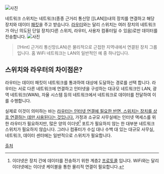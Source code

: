 ![사진](https://www.arubanetworks.com/wp-content/uploads/glossary-network-switch-diagram_1200x650.jpeg)

네트워크 스위치는 네트워크(종종 근거리 통신망 [[LAN]])내의 장치를 연결하고 해당 장치와 데이터 [패킷](Packet)을 주고 받습니다. [라우터](Router)와는 달리 스위치는 여러 장치의 네트워크가 아닌 의도된 단일 장치(다른 스위치, 라우터, 사용자 컴퓨터일 수 있음)로만 데이터를 전송합니다.
![사진](https://cf-assets.www.cloudflare.com/slt3lc6tev37/6ENfwtM3iUH99JpYoEC9FY/04abc1654ceff2645f50713394ebcb73/network-switch.svg)
>[!Hint]
>근거리 통신망(LAN)은 물리적으로 근접한 지역내에서 연결된 장치 그룹입니다. 홈 WiFi 네트워크는 LAN의 일반적인 예 중 하나입니다.
## 스위치와 라우터의 차이점은?
라우터는 데이터 패킷이 네트워크를 통과하여 대상에 도달하는 경로를 선택 합니다. 라우터는 서로 다른 네트워크에 연결하고 인터넷을 구성하는 대규모 네트워크인 LAN, 광역 네트워크(WAN), 자율 시스템 등의 네트워크에서 네트워크로 데이터를 전달하여 이를 수행합니다.

실제로 이것이 의미하는 바는 <U>라우터는 인터넷 연결에 필요한 반면, 스위치는 장치를 상호 연결하는 데만 사용된다는 것입니다.</U> 가정과 소규모 사무실에는 인터넷 액세스를 위한 라우터가 필요하지만, 많은 양의 이더넷[^1] 포트가 필요하지 않는 한 대부분 네트워크 스위치가 필요하지 않습니다. 그러나 컴퓨터가 수십 대나 수백 대 있는 대규모 사무실, 네트워크, 데이터 센터에는 일반적으로 스위치가 필요합니다.




[^1]: 이더넷은 장치 간에 데이터를 전송하기 위한 계층2 [프로토콜](Protocol.md) 입니다. WiFi와는 달리 이더넷에는 이더넷 케이블을 통한 물리적 연결이 필요합니다.


[출처](https://www.cloudflare.com/ko-kr/learning/network-layer/what-is-a-network-switch/)